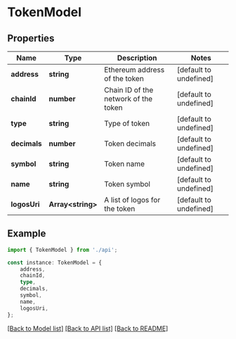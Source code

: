 # TokenModel


## Properties

Name | Type | Description | Notes
------------ | ------------- | ------------- | -------------
**address** | **string** | Ethereum address of the token | [default to undefined]
**chainId** | **number** | Chain ID of the network of the token | [default to undefined]
**type** | **string** | Type of token | [default to undefined]
**decimals** | **number** | Token decimals | [default to undefined]
**symbol** | **string** | Token name | [default to undefined]
**name** | **string** | Token symbol | [default to undefined]
**logosUri** | **Array&lt;string&gt;** | A list of logos for the token | [default to undefined]

## Example

```typescript
import { TokenModel } from './api';

const instance: TokenModel = {
    address,
    chainId,
    type,
    decimals,
    symbol,
    name,
    logosUri,
};
```

[[Back to Model list]](../README.md#documentation-for-models) [[Back to API list]](../README.md#documentation-for-api-endpoints) [[Back to README]](../README.md)
